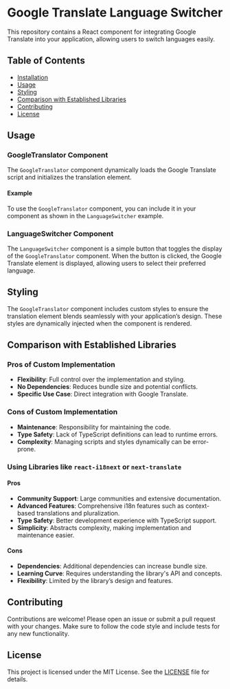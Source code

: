 # Google Translate Language Switcher

This repository contains a React component for integrating Google Translate into your application, allowing users to switch languages easily.

## Table of Contents

-   [Installation](#installation)
-   [Usage](#usage)
-   [Styling](#styling)
-   [Comparison with Established Libraries](#comparison-with-established-libraries)
-   [Contributing](#contributing)
-   [License](#license)

## Usage

### GoogleTranslator Component

The `GoogleTranslator` component dynamically loads the Google Translate script and initializes the translation element.

#### Example

To use the `GoogleTranslator` component, you can include it in your component as shown in the `LanguageSwitcher` example.

### LanguageSwitcher Component

The `LanguageSwitcher` component is a simple button that toggles the display of the `GoogleTranslator` component. When the button is clicked, the Google Translate element is displayed, allowing users to select their preferred language.

## Styling

The `GoogleTranslator` component includes custom styles to ensure the translation element blends seamlessly with your application’s design. These styles are dynamically injected when the component is rendered.

## Comparison with Established Libraries

### Pros of Custom Implementation

-   **Flexibility**: Full control over the implementation and styling.
-   **No Dependencies**: Reduces bundle size and potential conflicts.
-   **Specific Use Case**: Direct integration with Google Translate.

### Cons of Custom Implementation

-   **Maintenance**: Responsibility for maintaining the code.
-   **Type Safety**: Lack of TypeScript definitions can lead to runtime errors.
-   **Complexity**: Managing scripts and styles dynamically can be error-prone.

### Using Libraries like `react-i18next` or `next-translate`

#### Pros

-   **Community Support**: Large communities and extensive documentation.
-   **Advanced Features**: Comprehensive i18n features such as context-based translations and pluralization.
-   **Type Safety**: Better development experience with TypeScript support.
-   **Simplicity**: Abstracts complexity, making implementation and maintenance easier.

#### Cons

-   **Dependencies**: Additional dependencies can increase bundle size.
-   **Learning Curve**: Requires understanding the library's API and concepts.
-   **Flexibility**: Limited by the library’s design and features.

## Contributing

Contributions are welcome! Please open an issue or submit a pull request with your changes. Make sure to follow the code style and include tests for any new functionality.

## License

This project is licensed under the MIT License. See the [LICENSE](LICENSE) file for details.
